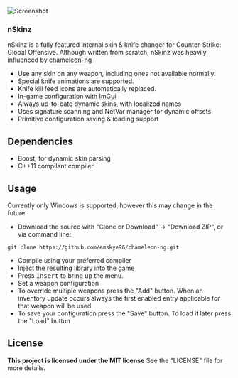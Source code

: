 ![Screenshot](http://puu.sh/vqzGO/93fd646593.png)

### nSkinz

nSkinz is a fully featured internal skin & knife changer for Counter-Strike: Global Offensive. Although written from scratch, nSkinz was heavily influenced by [chameleon-ng](https://github.com/emskye96/chameleon-ng)

* Use any skin on any weapon, including ones not available normally.
* Special knife animations are supported.
* Knife kill feed icons are automatically replaced.
* In-game configuration with [ImGui](https://github.com/ocornut/imgui)
* Always up-to-date dynamic skins, with localized names
* Uses signature scanning and NetVar manager for dynamic offsets
* Primitive configuration saving & loading support

## Dependencies

* Boost, for dynamic skin parsing
* C++11 compilant compiler

## Usage

Currently only Windows is supported, however this may change in the future.

* Download the source with "Clone or Download" -> "Download ZIP", or via command line:
```
git clone https://github.com/emskye96/chameleon-ng.git
```
* Compile using your preferred compiler
* Inject the resulting library into the game
* Press <kbd>Insert</kbd> to bring up the menu.
* Set a weapon configuration
* To override multiple weapons press the "Add" button. When an inventory update occurs always the first enabled entry applicable for that weapon will be used.
* To save your configuration press the "Save" button. To load it later press the "Load" button

## License

**This project is licensed under the MIT license**
See the "LICENSE" file for more details.